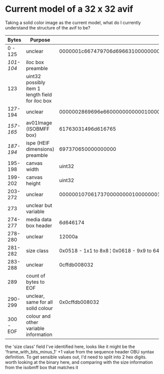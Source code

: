 # Current model of a 32 x 32 avif

Taking a solid color image as the current model, what do I currently understand the structure of the avif to be?

| Bytes | Purpose | Code |
| --- | --- | --- |
| 0 - 125  | unclear   | 0000001c667479706d696631000000006d696631617669666d696166000000f26d657461000000000000002b68646c72000000000000000070696374000000000000000000000000676f2d61766966207630000000000e7069746d0000000000010000001e696c6f63000000000440000100010000000001160001000000
| _101-104_| iloc box preamble |
| 123 | uint32 possibly item 1 length field for iloc box |
| 127-194 | unclear     | 0000002869696e660000000000010000001a696e6665020000000001000061763031496d616765000000006769707270000000486970636f0000001469737065000000000000
| _157-165_| av01Image (ISOBMFF box) | 61763031496d616765
| _187-194_ | ispe (HEIF dimensions) preamble | 697370650000000000
| 195-198 | canvas width | uint32
| 199-202 | canvas height | uint32
| 203-272 | unclear     | 000000107061737000000001000000010000000c6176314381000c00000000107069786900000000030808080000001769706d61000000000000000100010401028384000000
| 273     | unclear but variable |
| 274-277 | media data box header     | 6d646174
| 278-280 | unclear     | 12000a
| 281-282 | size class  | 0x0518 - 1x1 to 8x8 ¦ 0x0618 - 9x9 to 64x64 ¦ 0x0718 - 512x512 ¦ 0x081c - 4192x4192 |
| 283-288 | unclear     | 0cffdb008032 |
| 289     | count of bytes to EOF | |
| 290-299    | unclear, same for all solid colour | 0x0cffdb008032 |
| 300 - EOF | colour and other variable information | | 

the 'size class' field I've identified here, looks like it might be the 'frame_with_bits_minus_1' +1 value from the sequence header OBU syntax definition.
To get sensible values out, I'd need to split into 2 hex digits.
worth looking at the binary here, and comparing with the size information from the isobmff box that matches it


